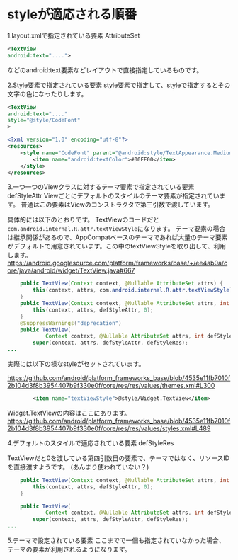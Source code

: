 # styleが適応される順番

1.layout.xmlで指定されている要素 AttributeSet   

```xml
<TextView 
android:text="....">
```
などのandroid:text要素などレイアウトで直接指定しているものです。

2.Style要素で指定されている要素
style要素で指定して、styleで指定するとその文字の色になったりします。

```xml
<TextView 
android:text="...."
style="@style/CodeFont"
>
```

```xml
<?xml version="1.0" encoding="utf-8"?>
<resources>
    <style name="CodeFont" parent="@android:style/TextAppearance.Medium">
        <item name="android:textColor">#00FF00</item>
    </style>
</resources>
```

3.一つ一つのViewクラスに対するテーマ要素で指定されている要素 defStyleAttr
Viewごとにデフォルトのスタイルのテーマ要素が指定されています。
普通はこの要素はViewのコンストラクタで第三引数で渡しています。

具体的には以下のとおりです。
TextViewのコードだと`com.android.internal.R.attr.textViewStyle`になります。
テーマ要素の場合は継承関係があるので、AppCompatベースのテーマであれば大量のテーマ要素がデフォルトで用意されています。この中のtextViewStyleを取り出して、利用します。
https://android.googlesource.com/platform/frameworks/base/+/ee4ab0a/core/java/android/widget/TextView.java#667

```java
    public TextView(Context context, @Nullable AttributeSet attrs) {
        this(context, attrs, com.android.internal.R.attr.textViewStyle);
    }
    public TextView(Context context, @Nullable AttributeSet attrs, int defStyleAttr) {
        this(context, attrs, defStyleAttr, 0);
    }
    @SuppressWarnings("deprecation")
    public TextView(
            Context context, @Nullable AttributeSet attrs, int defStyleAttr, int defStyleRes) {
        super(context, attrs, defStyleAttr, defStyleRes);
...
```


実際には以下の様なstyleがセットされています。

https://github.com/android/platform_frameworks_base/blob/4535e11fb7010f2b104d3f8b3954407b9f330e0f/core/res/res/values/themes.xml#L300

```xml
        <item name="textViewStyle">@style/Widget.TextView</item>
```

Widget.TextViewの内容はここにあります。
https://github.com/android/platform_frameworks_base/blob/4535e11fb7010f2b104d3f8b3954407b9f330e0f/core/res/res/values/styles.xml#L489


4.デフォルトのスタイルで適応されている要素 defStyleRes

TextViewだと0を渡している第四引数目の要素で、テーマではなく、リソースIDを直接渡すようです。
(あんまり使われていない？)

```java
    public TextView(Context context, @Nullable AttributeSet attrs, int defStyleAttr) {
        this(context, attrs, defStyleAttr, 0);
    }

    public TextView(
            Context context, @Nullable AttributeSet attrs, int defStyleAttr, int defStyleRes) {
        super(context, attrs, defStyleAttr, defStyleRes);
...
```

5.テーマで設定されている要素
ここまでで一個も指定されていなかった場合、テーマの要素が利用されるようになります。
